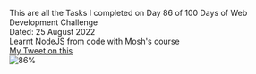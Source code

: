 This are all the Tasks I completed on Day 86 of 100 Days of Web Development Challenge<br>
Dated: 25 August 2022<br>
Learnt NodeJS from code with Mosh's course<br>
[My Tweet on this](https://twitter.com/Saurav_Navdhare/status/1562793564425580544)<br>
![86%](https://progress-bar.dev/86)<br>
